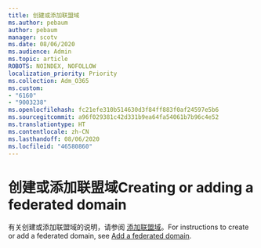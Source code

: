 ```yaml
---
title: 创建或添加联盟域
ms.author: pebaum
author: pebaum
manager: scotv
ms.date: 08/06/2020
ms.audience: Admin
ms.topic: article
ROBOTS: NOINDEX, NOFOLLOW
localization_priority: Priority
ms.collection: Adm_O365
ms.custom:
- "6160"
- "9003238"
ms.openlocfilehash: fc21efe310b514630d3f84ff883f0af24597e5b6
ms.sourcegitcommit: a96f029381c42d331b9ea64fa54061b7b96c4e52
ms.translationtype: HT
ms.contentlocale: zh-CN
ms.lasthandoff: 08/06/2020
ms.locfileid: "46580860"
---
```

# <a name="creating-or-adding-a-federated-domain"></a><span data-ttu-id="1dffe-102">创建或添加联盟域</span><span class="sxs-lookup"><span data-stu-id="1dffe-102">Creating or adding a federated domain</span></span>

<span data-ttu-id="1dffe-103">有关创建或添加联盟域的说明，请参阅 [添加联盟域](https://docs.microsoft.com/azure/active-directory/hybrid/how-to-connect-fed-management#addfeddomain)。</span><span class="sxs-lookup"><span data-stu-id="1dffe-103">For instructions to create or add a federated domain, see [Add a federated domain](https://docs.microsoft.com/azure/active-directory/hybrid/how-to-connect-fed-management#addfeddomain).</span></span>